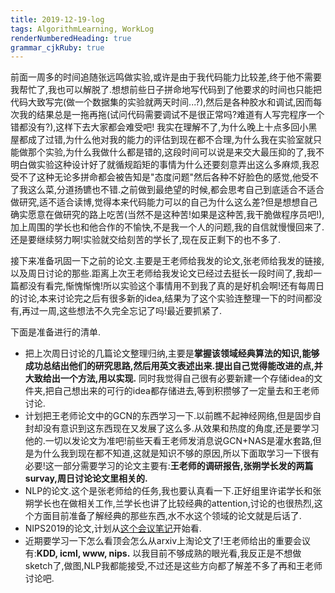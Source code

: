 ```yaml
---
title: 2019-12-19-log 
tags: AlgorithmLearning, WorkLog
renderNumberedHeading: true
grammar_cjkRuby: true
---
```

前面一周多的时间追随张远鸣做实验,或许是由于我代码能力比较差,终于他不需要我帮忙了,我也可以解脱了.想想前些日子拼命地写代码到了他要求的时间也只能把代码大致写完(做一个数据集的实验就两天时间...?),然后是各种胶水和调试,因而每次我的结果总是一拖再拖(试问代码需要调试不是很正常吗?难道有人写完程序一个错都没有?),这样下去大家都会难受吧! 我实在理解不了,为什么晚上十点多回小黑屋都成了过错,为什么他对我的能力的评估到现在都不合理,为什么我在实验室就只能做那个实验,为什么我做什么都是错的,这段时间可以说是来交大最压抑的了,我不明白做实验这种设计好了就循规蹈矩的事情为什么还要刻意弄出这么多麻烦,我忍受不了这种无论多拼命都会被告知是"态度问题"然后各种不好脸色的感觉,他受不了我这么菜,分道扬镳也不错.之前做到最绝望的时候,都会思考自己到底适合不适合做研究,适不适合读博,觉得本来代码能力可以的自己为什么这么差?但是想想自己确实愿意在做研究的路上吃苦(当然不是这种苦!如果是这种苦,我干脆做程序员吧!),加上周围的学长也和他合作的不愉快,不是我一个人的问题,我的自信就慢慢回来了.还是要继续努力啊!实验就交给刻苦的学长了,现在反正剩下的也不多了.

接下来准备巩固一下之前的论文.主要是王老师给我发的论文,张老师给我发的链接,以及周日讨论的那些.距离上次王老师给我发论文已经过去挺长一段时间了,我却一篇都没有看完,惭愧惭愧!所以实验这个事情用不到我了真的是好机会啊!还有每周日的讨论,本来讨论完之后有很多新的idea,结果为了这个实验连整理一下的时间都没有,再过一周,这些想法不久完全忘记了吗!最近要抓紧了.

下面是准备进行的清单.
* 把上次周日讨论的几篇论文整理归纳,主要是**掌握该领域经典算法的知识,能够成功总结出他们的研究思路,然后用英文表述出来.提出自己觉得能改进的点,并大致给出一个方法,用以实现.** 同时我觉得自己很有必要新建一个存储idea的文件夹,把自己想出来的可行的idea都存储进去,等到积攒够了一定量去和王老师讨论.
* 计划把王老师论文中的GCN的东西学习一下.以前瞧不起神经网络,但是固步自封却没有意识到这东西现在又发展了这么多.从效果和热度的角度,还是要学习他的.一切以发论文为准吧!前些天看王老师发消息说GCN+NAS是灌水套路,但是为什么我到现在都不知道,这就是知识不够的原因,所以下面取学习一下很有必要!这一部分需要学习的论文主要有:**王老师的调研报告,张朔学长发的两篇survay,周日讨论论文里相关的.**
* NLP的论文.这个是张老师给的任务,我也要认真看一下.正好组里许诺学长和张朔学长也在做相关工作,兰学长也讲了比较经典的attention,讨论的也很热烈,这个方面目前准备了解经典的那些东西,水不水这个领域的论文就是后话了.
* NIPS2019的论文,计划从[这个会议笔记](https://david-abel.github.io/notes/neurips_2019.pdf)开始看.
* 近期要学习一下怎么看顶会怎么从arxiv上淘论文了!王老师给出的重要会议有:**KDD, icml, www, nips.**
以我目前不够成熟的眼光看,我反正是不想做sketch了,做图,NLP我都能接受,不过还是这些方向都了解差不多了再和王老师讨论吧.
